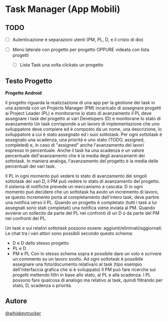 # Task Manager (App Mobili)
## TODO

- [ ] Autenticazione e separazioni utenti (PM, PL, D, e il cristo di dio)

- [ ] Menù laterale con progetto per progetto OPPURE videata con lista progetti
  - [ ] Lista Task una volta clickato un progetto 

## Testo Progetto
**Progetto Android**  

Il progetto riguarda la realizzazione di una app per la gestione dei task in una azienda con un
Projects Manager (PM) incaricato di assegnare progetti ai Project Leader (PL) e monitorarne lo stato di avanzamento
il PL deve assegnare i task del progetto ai vari Developers (D) e monitorane lo stato di avanzamento
Un task corrisponde a un lavoro di implementazione che uno sviluppatore deve compiere ed è composto da un nome, una descrizione, lo sviluppatore a cui è stato assegnato ed i suoi sottotask. 
Per ogni sottotask è assegnato una scadenza, una priorità e uno stato (TODO, assigned, completed) e, in caso di "assigned" anche l'avanzamento dei lavori espresso in percentuale.
Anche il task ha una scadenza e un valore percentuale dell'avanzamento che è la media degli avanzamenti dei sottotask. In maniera analoga, l'avanzamento del progetto è la media delle percentuali dei vari task.

Il PL in ogni momento può vedere lo stato di avanzamento dei singoli sottotask dei vari D, il PM può vedere lo stato di avanzamento del progetto.
Il sistema di notifiche prevede un meccanismo a cascata:
D in ogni momento può decidere che un sottotask ha avuto un incremento di lavoro, se questo incremento porta al completamento dell'intero task, deve partire una notifica verso il PL.
Quando un progetto è completato (tutti i task a lui assegnati sono stati completati) una notifica viene inviata al PM.
Quando avviene un sollecito da parte del PL nei confronti di un D o da parte del PM nei confronti del PL.

Un task e sui relativi sottotask possono essere: aggiunti/eliminati/aggiornati.
Le chat tra i vari attori sono possibili secondo questo schema:
- D e D dello stesso progetto
- PL e D
- PM e PL
Con lo stesso schema sopra è possibile dare un voto e scrivere un commento su un lavoro svolto.
Ad ogni sottotask è possibile assegnare una foto/documento relativa/o al task (tipo esempio dell'interfaccia grafica che si è sviluppato)
Il PM può fare ricerche sui progetti mettendo filtri in base allo stato, al PL e alla scadenza.
I PL possono fare qualcosa di analogo ma relativo ai task, quindi filtrando per stato, D, scadenza o priorità.


## Autore
[@whiskeytrucker](https://github.com/whiskeytrucker)

